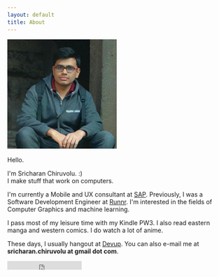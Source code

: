 ```yaml
---
layout: default
title: About
---
```


<div class="about">

<img  id="profile" src="/assets/profile.jpg" width="250" height="250">

Hello.

<p>I'm Sricharan Chiruvolu. :)
<br/>
I make stuff that work on computers.</p>


<p>I'm currently a Mobile and UX consultant at <a href="http://sap.com">SAP</a>. Previously, I was a Software Development Engineer at <a href="http://runnr.in">Runnr</a>. I'm interested in the fields of Computer Graphics and machine learning.</p>


<p>I pass most of my leisure time with my Kindle PW3. I also read eastern manga and western comics. I do watch a lot of anime.</p>

<p>These days, I usually hangout at <a href="http://devup.in">Devup</a>. You can also e-mail me at <strong>sricharan.chiruvolu at gmail dot com</strong>.</p>


<iframe src="https://ghbtns.com/github-btn.html?user=raincrash&type=follow&count=true" frameborder="0" scrolling="0" width="170px" height="20px"></iframe>

</div>